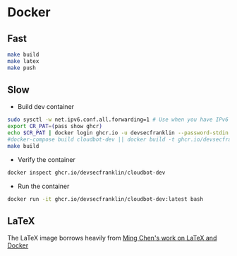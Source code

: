 # Docker

## Fast

```sh
make build
make latex
make push
```

## Slow

* Build dev container

```sh
sudo sysctl -w net.ipv6.conf.all.forwarding=1 # Use when you have IPv6 network issues
export CR_PAT=(pass show ghcr)
echo $CR_PAT | docker login ghcr.io -u devsecfranklin --password-stdin
#docker-compose build cloudbot-dev || docker build -t ghcr.io/devsecfranklin/cloudbot-dev .
make build
```

* Verify the container

```sh
docker inspect ghcr.io/devsecfranklin/cloudbot-dev
```

* Run the container

```sh
docker run -it ghcr.io/devsecfranklin/cloudbot-dev:latest bash
```

## LaTeX

The LaTeX image borrows heavily from [Ming Chen's work on LaTeX and Docker](https://github.com/mingchen/docker-latex)

